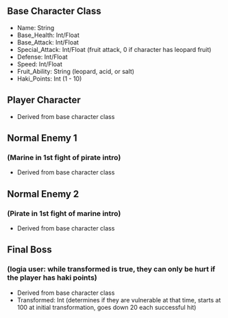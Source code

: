 ## Base Character Class
* Name: String
* Base_Health: Int/Float
* Base_Attack: Int/Float
* Special_Attack: Int/Float (fruit attack, 0 if character has leopard fruit)
* Defense: Int/Float
* Speed: Int/Float
* Fruit_Ability: String (leopard, acid, or salt) 
* Haki_Points: Int (1 - 10)

## Player Character
* Derived from base character class

## Normal Enemy 1 
### (Marine in 1st fight of pirate intro)
* Derived from base character class

## Normal Enemy 2
### (Pirate in 1st fight of marine intro)
* Derived from base character class

## Final Boss 
### (logia user: while transformed is true, they can only be hurt if the player has haki points)
* Derived from base character class
* Transformed: Int (determines if they are vulnerable at that time, starts at 100 at initial transformation, goes down 20 each successful hit)